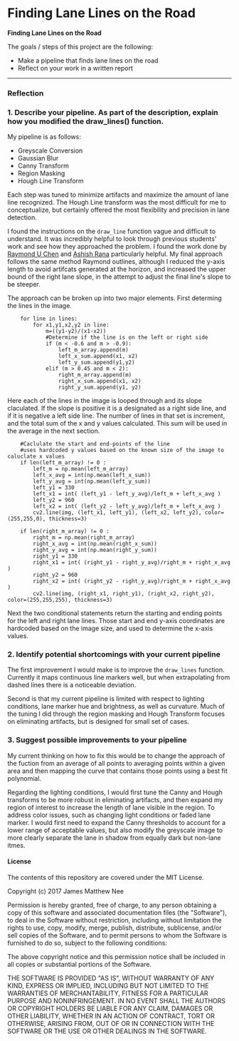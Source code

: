 # **Finding Lane Lines on the Road** 

**Finding Lane Lines on the Road**

The goals / steps of this project are the following:
* Make a pipeline that finds lane lines on the road
* Reflect on your work in a written report


[//]: # (Image References)

[image1]: ./examples/grayscale.jpg "Grayscale"

---

### Reflection

### 1. Describe your pipeline. As part of the description, explain how you modified the draw_lines() function.

My pipeline is as follows:

* Greyscale Conversion
* Gaussian Blur
* Canny Transform
* Region Masking
* Hough Line Transform

Each step was tuned to minimize artifacts and maximize the amount of lane line recognized. The Hough Line transform was the most difficult for me to conceptualize, but certainly offered the most flexibility and precision in lane detection.

I found the instructions on the `draw_line` function vague and difficult to understand. It was incredibly helpful to look through previous students' work and see how they approached the problem. I found the work done by [Raymond U Chen](https://github.com/raymonduchen/CarND-P1-Finding-Lane-Line) and [Ashish Rana](https://github.com/Ashish-Rana/Simple-Lane-Detection/blob/master/P1.ipynb) particularly helpful. My final approach follows the same method Raymond outlines, although I reduced the y-axis length to avoid artifcats generated at the horizon, and increased the upper bound of the right lane slope, in the attempt to adjust the final line's slope to be steeper.

The approach can be broken up into two major elements. First determing the lines in the image.

```
    for line in lines:
        for x1,y1,x2,y2 in line:
            m=((y1-y2)/(x1-x2))
            #Determine if the line is on the left or right side
            if (m < -0.6 and m > -0.9):
                left_m_array.append(m)
                left_x_sum.append(x1, x2)
                left_y_sum.append(y1,y2)
            elif (m > 0.45 and m < 2):
                right_m_array.append(m)
                right_x_sum.append(x1, x2)
                right_y_sum.append(y1, y2)
```

Here each of the lines in the image is looped through and its slope claculated. If the slope is positive it is a designated as a right side line, and if it is negative a left side line. The number of lines in that set is increment, and the total sum of the x and y values calculated. This sum will be used in the average in the next section.

```
    #Caclulate the start and end-points of the line
    #uses hardcoded y values based on the known size of the image to caluclate x values
    if len(left_m_array) != 0 :
        left_m = np.mean(left_m_array)
        left_x_avg = int(np.mean(left_x_sum))
        left_y_avg = int(np.mean(left_y_sum))
        left_y1 = 330
        left_x1 = int( (left_y1 - left_y_avg)/left_m + left_x_avg )
        left_y2 = 960
        left_x2 = int( (left_y2 - left_y_avg)/left_m + left_x_avg )
        cv2.line(img, (left_x1, left_y1), (left_x2, left_y2), color=(255,255,0), thickness=3)
        
    if len(right_m_array) != 0 :
        right_m = np.mean(right_m_array)
        right_x_avg = int(np.mean(right_x_sum))
        right_y_avg = int(np.mean(right_y_sum))
        right_y1 = 330
        right_x1 = int( (right_y1 - right_y_avg)/right_m + right_x_avg )
        right_y2 = 960
        right_x2 = int( (right_y2 - right_y_avg)/right_m + right_x_avg )
        cv2.line(img, (right_x1, right_y1), (right_x2, right_y2), color=(255,255,255), thickness=3) 
```

Next the two conditional statements return the starting and ending points for the left and right lane lines. Those start and end y-axis coordinates are hardcoded based on the image size, and used to determine the x-axis values.


### 2. Identify potential shortcomings with your current pipeline

The first improvement I would make is to improve the `draw_lines` function. Currently it maps continuous line markers well, but when extrapolating from dashed lines there is a noticeable deviation.

Second is that my current pipeline is limited with respect to lighting conditions, lane marker hue and brightness, as well as curvature. Much of the tuning I did through the region masking and Hough Transform focuses on eliminating artifacts, but is designed for small set of cases. 
### 3. Suggest possible improvements to your pipeline

My current thinking on how to fix this would be to change the approach of the fuction from an average of all points to averaging points within a given area and then mapping the curve that contains those points using a best fit polynomial. 

Regarding the lighting conditions, I would first tune the Canny and Hough transforms to be more robust in eliminating artifacts, and then expand my region of interest to increase the length of lane visible in the region. To address color issues, such as changing light conditions or faded lane marker. I would first need to expand the Canny thresholds to account for a lower range of acceptable values, but also modify the greyscale image to more clearly separate the lane in shadow from equally dark but non-lane itmes.

#### License

The contents of this repository are covered under the MIT License.

Copyright (c) 2017 James Matthew Nee

Permission is hereby granted, free of charge, to any person obtaining a copy
of this software and associated documentation files (the "Software"), to deal
in the Software without restriction, including without limitation the rights
to use, copy, modify, merge, publish, distribute, sublicense, and/or sell
copies of the Software, and to permit persons to whom the Software is
furnished to do so, subject to the following conditions:

The above copyright notice and this permission notice shall be included in all
copies or substantial portions of the Software.

THE SOFTWARE IS PROVIDED "AS IS", WITHOUT WARRANTY OF ANY KIND, EXPRESS OR
IMPLIED, INCLUDING BUT NOT LIMITED TO THE WARRANTIES OF MERCHANTABILITY,
FITNESS FOR A PARTICULAR PURPOSE AND NONINFRINGEMENT. IN NO EVENT SHALL THE
AUTHORS OR COPYRIGHT HOLDERS BE LIABLE FOR ANY CLAIM, DAMAGES OR OTHER
LIABILITY, WHETHER IN AN ACTION OF CONTRACT, TORT OR OTHERWISE, ARISING FROM,
OUT OF OR IN CONNECTION WITH THE SOFTWARE OR THE USE OR OTHER DEALINGS IN THE
SOFTWARE.
